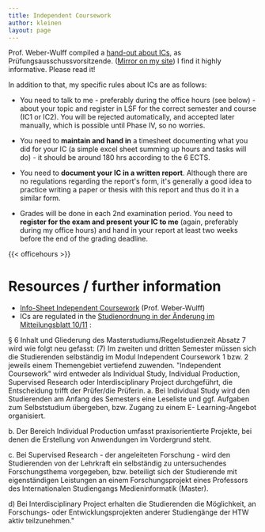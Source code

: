 ```yaml
---
title: Independent Coursework
author: kleinen
layout: page
---
```


Prof. Weber-Wulff compiled a [hand-out about ICs](https://people.f4.htw-berlin.de/~weberwu/PA/Independent-Coursework-Guide-2015-01-22.pdf),  as Prüfungsausschussvorsitzende. ([Mirror on my site](./Independent-Coursework-Guide-2015-01-22.pdf)) I find it highly informative. Please read it!

In addition to that, my specific rules about ICs are as follows:

* You need to talk to me - preferably during the office hours (see below)  - about your topic
  and register in LSF for the correct semester and course (IC1 or IC2). You will be rejected 
  automatically, and accepted later manually, which is possible until Phase IV, so no worries.

* You need to **maintain and hand in** a timesheet documenting what you did for your IC (a simple excel sheet
  summing up hours and tasks will do) - it should be around 180 hrs according to the 6 ECTS.

* You need to **document your IC in a written report**. Although there are no regulations regarding the report's form, it's generally a good idea to practice writing a paper or thesis with this report and thus do it in a similar form.

* Grades will be done in each 2nd examination period. You need to **register for the exam and present your IC to me** (again, preferably during my office  hours) and hand in your report at least two weeks before the end of the grading deadline.

{{< officehours >}}

# Resources / further information
* [Info-Sheet Independent Coursework](https://people.f4.htw-berlin.de/~weberwu/PA/Independent-Coursework-Guide-2015-01-22.pdf) (Prof. Weber-Wulff)
* ICs are regulated in the [Studienordnung in der &#196;nderung im Mitteilungsblatt 10/11](https://www.htw-berlin.de/fileadmin/HTW/Zentral/Rechtsstelle/Amtliche_Mitteilungsblaetter/2011/10_11.pdf) :

&#167; 6 Inhalt und Gliederung des Masterstudiums/Regelstudienzeit
Absatz 7 wird wie folgt neu gefasst:
(7) Im zweiten und dritten Semester m&#252;ssen sich die Studierenden selbst&#228;ndig im Modul
Independent Coursework 1 bzw. 2 jeweils einem Themengebiet vertiefend zuwenden.
"Independent Coursework" wird entweder als Individual Study, Individual Production,
Supervised Research oder Interdisciplinary Project durchgefu&#776;hrt, die Entscheidung trifft
  der Pru&#776;fer/die Pru&#776;ferin.
a. Bei Individual Study wird den Studierenden am Anfang des Semesters eine Leseliste und
ggf. Aufgaben zum Selbststudium u&#776;bergeben, bzw. Zugang zu einem E- Learning-Angebot
organisiert.

b. Der Bereich Individual Production umfasst praxisorientierte Projekte, bei denen die
Erstellung von Anwendungen im Vordergrund steht.

c. Bei Supervised Research - der angeleiteten Forschung - wird den Studierenden von der
Lehrkraft ein selbst&#228;ndig zu untersuchendes Forschungsthema vorgegeben, bzw. beteiligt sich
der Studierende mit eigenst&#228;ndigen Leistungen an einem Forschungsprojekt eines Professors des
Internationalen Studiengangs Medieninformatik (Master).

d) Bei Interdisciplinary Project erhalten die Studierenden die M&#246;glichkeit, an
Forschungs- oder Entwicklungsprojekten anderer Studieng&#228;nge der HTW aktiv
teilzunehmen."
